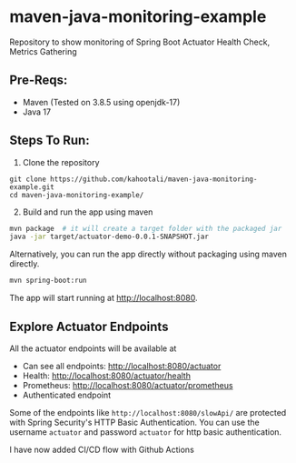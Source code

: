 # maven-java-monitoring-example
Repository to show monitoring of Spring Boot Actuator Health Check, Metrics Gathering 

## Pre-Reqs:
- Maven (Tested on 3.8.5 using openjdk-17)
- Java 17


## Steps To Run:

1. Clone the repository

```
git clone https://github.com/kahootali/maven-java-monitoring-example.git
cd maven-java-monitoring-example/
```

2. Build and run the app using maven

```bash
mvn package  # it will create a target folder with the packaged jar
java -jar target/actuator-demo-0.0.1-SNAPSHOT.jar
```

Alternatively, you can run the app directly without packaging using maven directly.

```bash
mvn spring-boot:run
```

The app will start running at <http://localhost:8080>.

## Explore Actuator Endpoints

All the actuator endpoints will be available at 

- Can see all endpoints: <http://localhost:8080/actuator>
- Health: <http://localhost:8080/actuator/health>
- Prometheus: <http://localhost:8080/actuator/prometheus>
- Authenticated endpoint 

Some of the endpoints like `http://localhost:8080/slowApi/` are protected with Spring Security's HTTP Basic Authentication. You can use the username `actuator` and password `actuator` for http basic authentication.

I have now added CI/CD flow with Github Actions